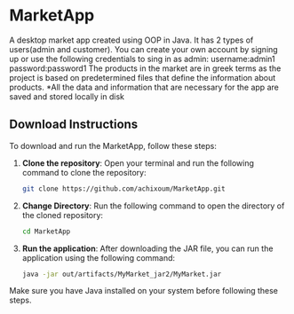 # MarketApp
A desktop market app created using OOP in Java. It has 2 types of users(admin and customer).
You can create your own account by signing up or use the following credentials to sing in as admin:
username:admin1
password:password1
The products in the market are in greek terms as the project is based on predetermined files that define
the information about products.
*All the data and information that are necessary for the app are saved and stored locally in disk

## Download Instructions

To download and run the MarketApp, follow these steps:

1. **Clone the repository**:
   Open your terminal and run the following command to clone the repository:
   ```sh
   git clone https://github.com/achixoum/MarketApp.git
   ```
2. **Change Directory**:
   Run the following command to open the directory of the cloned repository:
   ```sh
   cd MarketApp
   ```
3. **Run the application**:
   After downloading the JAR file, you can run the application using the following command:
   ```sh
   java -jar out/artifacts/MyMarket_jar2/MyMarket.jar
   ```

Make sure you have Java installed on your system before following these steps.
